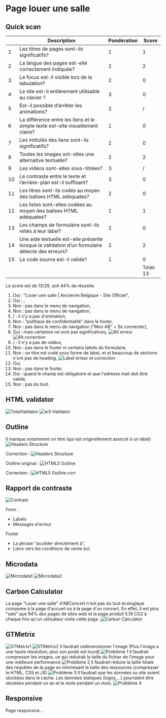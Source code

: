 # Page louer une salle

## Quick scan

|     | Description                                                                                     | Pondération | Score     |
| --- | ----------------------------------------------------------------------------------------------- | ----------- | --------- |
| 1   | Les titres de pages sont-ils significatifs?                                                     | 1           | 1         |
| 2   | La langue des pages est-elle correctement indiquée?                                             | 2           | 2         |
| 3   | Le focus est-il visible lors de la tabulation?                                                  | 2           | 0         |
| 4   | Le site est-il entièrement utilisable au clavier ?                                              | 3           | 0         |
| 5   | Est-il possible d’arrêter les animations?                                                       | 2           | /         |
| 6   | La différence entre les liens et le simple texte est-elle visuellement claire?                  | 1           | 0         |
| 7   | Les intitulés des liens sont-ils significatifs?                                                 | 2           | 0         |
| 8   | Toutes les images ont-elles une alternative textuelle?                                          | 2           | 2         |
| 9   | Les vidéos sont-elles sous-titrées?                                                             | 3           | /         |
| 10  | Le contraste entre le texte et l’arrière-plan est-il suffisant?                                 | 3           | 0         |
| 11  | Les titres sont-ils codés au moyen des balises HTML adéquates?                                  | 2           | 0         |
| 12  | Les listes sont-elles codées au moyen des balises HTML adéquates?                               | 1           | 1         |
| 13  | Les champs de formulaire sont-ils reliés à leur label?                                          | 2           | 0         |
| 14  | Une aide textuelle est-elle présente lorsque la validation d’un formulaire détecte des erreurs? | 2           | 2         |
| 15  | Le code source est-il valide?                                                                   | 1           | 0         |
|     |                                                                                                 |             | Total: 13 |

Le score est de 13/29, soit 44% de réussite.


1. Oui : "Louer une salle | Ancienne Belgique - Site Officiel",
2. Oui : <html lang="fr">,
3. Non : pas dans le menu de navigation,
4. Non : pas dans le menu de navigation,
5. / : il n'y a pas d'animation,
6. Non : "politique de confidentialité" dans le footer,
7. Non : pas dans le menu de navigation ("Mon AB" = Se connecter),
8. Oui : mais certaines ne sont pas significatives,
   ![Alt erreur](../img/alt-non-significatif.png)
   ![Alt correction](../img/alt-corr.png)
9. / : il n'y a pas de vidéos,
10. Non : pas dans le footer ni certains labels du formulaire,
11. Non : un titre est codé sous forme de label, et et beaucoup de sections n'ont pas de heading,
    ![Label erreur et correction](../img/label.png)
12. Oui,
13. Non : pas dans le footer,
14. Oui : quand le champ est obligatoire et que l'adresse mail doit être valide,
15. Non : pas du tout.

## HTML validator

![TotalValidator](../img/validator.png)
![w3-Validator](../img/validator-w3.png)

## Outline

Il manque notamment un titre (qui est originellement associé à un label)
![Headers Structure](../img/headers-original.png)

Correction :
![Headers Structure](../img/headers-corr.png)


Outline original :
![HTML5 Outline](../img/outline-error.png)

Correction :
![HTML5 Outline corr](../img/outline-corr.png)

## Rapport de contraste

![Contrast](../img/contrast-error.png)

Form :

- Labels
- Messages d'erreur

Footer

- La phrase "accéder directement à",
- Liens vers les conditions de vente ect.

## Microdata

![Microdata1](../img/microdata1.png)
![Microdata2](../img/microdata2.png)

## Carbon Calculator

La page "Louer une salle" d'ABConcert n'est pas du tout écologique comparée à la page d'accueil ou à la page d'un concert. En effet, il est plus "sale" que 94% des pages de sites web et la page produit 5.19 CO2 à chaque fois qu'un utilisateur visite cette page.
![Carbon Calculator](../img/carbon.png)

## GTMetrix

![GTMetrix1](../img/GT.png)
![GTMetrix2](../img/Metrix.png)
Il faudrait redimensionner l'image (Plus l'image a une haute résolution, plus son poids est lourd)
![Problème 1](../img/image-size.png)
Il faudrait compresser les images, ce qui réduirait la taille du fichier de l'image pour une meilleure performance
![Problème 2](../img/encode-image.png)
Il faudrait réduire la taille totale des requêtes de la page en minimisant la taille des ressources (compresser le HTML, CSS et JS)
![Problème 3](../img/network-payload.png)
Il faudrait que les données su site soient stockées dans le cache. Les données statiques (logos,...) pourraient être stockées pendant un an et le reste pendant un mois.
![Problème 4](../img/cache.png)


## Responsive

Page responsive...